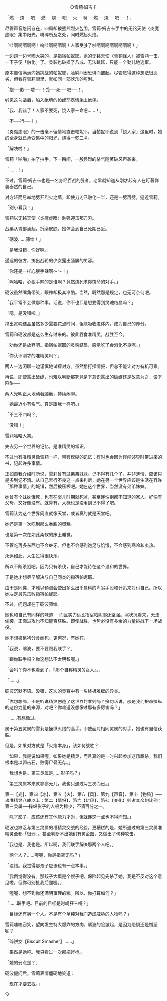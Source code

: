 <p align="center">○雪莉‧姆吉卡</p>

「燃──烧──吧──燃──烧──吧──火──啊──燃──烧──吧──！」

尽管声音悠闲自在，四周却被熊熊烈火包围。雪莉‧姆吉卡手中的无铭天使〈炎魔虚眼〉集中阳光，粉碎所及之处，同时燃起火焰。

「哇啊啊啊啊啊！呜哇啊啊啊啊！人家受够了啦啊啊啊啊啊啊啊啊！」

一边跑一边号啕大哭的，是指宿帕妮耶。她的无铭天使〈青铜怪人〉被雪莉一击，一下子便「融化」了。灵装也破损了八成，无法跳跃，只能一个劲儿地逃窜。

原本自信满满向她挑战的帕妮耶，脸瞬间因恐惧而皱起。尽管觉得这种想法很恶劣，但看在雪莉眼里，就如同一部欢乐的短剧。

「抱──歉──喽──！受──死──吧──！」

听见这句话后，陷入绝境的帕妮耶表情染上绝望。

「我、我错了！人家不要死，饶人家一命吧……！」

「不──行──！」

〈炎魔虚眼〉的一击毫不留情地直击帕妮耶。当帕妮耶说到「饶人家」这里时，她的全身就已承受集中的阳光，烧得一乾二净。

「解决啦！」

雪莉「啪啪」拍了拍手。下一瞬间，一股强烈的杀气随著破风声袭来。

「……！」

不过，雪莉‧姆吉卡也是一名身经百战的强者，老早就知道从刚才起有人在盯著佯装泰然的自己。

对方轻而易举地劈开烈火之墙，即使刀刃已融化一半，还是一劈再劈，逼近雪莉。

「别小看我！」

雪莉以无铭天使〈炎魔虚眼〉勉强迎击那刀刃。

战栗从胃部涌起，折磨皮肤。她体会到自己死期已近。

「砺波……筛绘！」

「是我没错，你好啊。」

遥远的彼方，掷出战轮的少女露出腼腆的笑容。

「你还是一样心狠手辣啊～～！」

「啊哈哈，心狠手辣的是谁啊？竟然烧死求你饶命的对手。」

砺波虽然嘴角带笑，眼神却极其冷酷。当然，既然那是规定，也无可奈何吧。

「我平常不会做那种事。话说，你不也只是想要得到灵魂结晶吗？」

「嗯，是没错啦。」

挖出灵魂结晶虽然多少需要花点时间，但能吸收进体内，成为自己的养分。

雪莉和砺波都是这么生存过来的。彼此吞食准精灵，战胜至今。

「劝你还是放弃吧。指宿帕妮耶的灵魂结晶，感觉吃了会消化不良呢。」

「你认识刚才的准精灵吗？」

两人一边闲聊一边谨慎地试探对方。虽然想打探情报，但总不能让对方有机可乘。

再说，即使露出破绽，也难以判断那究竟是下意识露出的破绽还是故意为之，设下陷阱──

两人光明正大地动著脑筋，持续闲聊。

「她最近小有名气。算是跟我一样吧。」

「不三不四吗？」

「没错！」

雪莉哈哈大笑。

失去另一个世界的记忆，是准精灵的常识。

不过也有准精灵像雪莉一样，带有模糊的记忆；有时也会因为误闯邻界时带进来的书，记起许多事情。

正如自我介绍时所说，雪莉曾有过弟弟妹妹。记不得有几个了，并非薄情，应该只是多到记不清。从自己素行不良这一点来判断，她在另一个世界应该是生活在容许「那种事情」的城镇，然后被压榨吧。她在这个世界，当然没有弟弟妹妹。

她曾有个妹妹饿死，也有在婴儿时期就死掉，甚至连性别都不知道的家人。好像有父母，又好像没有。就算有，大概也是没用到记不得了吧。

雪莉认为这个世界简直就像天堂，或者真的就是天堂吧。

她还是第一次吃到那么香甜的蛋糕。

也是第一次在如此柔软的床上睡觉。

不管吃再多东西也不会蛀牙。但也不会感到饱足与饥饿，不会感到寒冷和炎热。

永远如此，人生过得很快乐。

所以不断杀戮吧。因为只有杀伐，自己才能待在这个温和的世界。

于是她才想尽早解决与自己同类的指宿帕妮耶。

由于是同类，才难以预测会使出多么出乎意料的卑劣手段和计策来对付自己。所以她决定最先击败指宿帕妮耶。

不过，问题却在于砺波筛绘。

她也和自己有同样的味道──而且实力远比指宿帕妮耶还坚强。照状况看来，无法偷袭，正面进攻也不知能否获胜。即使战胜，也势必没有多余的力量挑战下一场战役。

她不想被鬣狗分食而死。更何况，有她在。

「我说，砺波，要不要跟我联手？」

「跟你联手吗？你这想法不太明智喔。」

「会吗？你不也看到了，『那个自称精灵的女人』。」

「……」

砺波沉默不语。没错，这次的竞赛中有一名终极难缠的异类。

「你想想嘛，不是听说精灵创造了这世界的准则吗？换句话说，那是我们拚命操纵的这份力量的来源，对吧？你难道没想像过那有多厉害吗？」

「……有想像过。」

属于第五灵属的雪莉是操纵火焰的高手。即使面对相同灵属的对手，她也有自信获胜。

但是，如果对方就是「火焰本身」，该如何战胜？

「如果，我是说如果喔。如果她是精灵，而且真的是一时兴起参加这场厮杀，我们根本是以卵击石，败得尸骨无存。」

「我想也是。第三灵属是……影子吗？」

「第三灵属本来就寥寥无几，我也只遇过两三次而已。」

第一【光】、第四【冰】、第五【火】、第八【风】、第九【声音】、第十【物质】──占准精灵八成以上；第二【情报】、第六【封印】、第七【变化】则占其余的比例；第三灵属──操纵影子的人极为稀少，不满百分之一。

「除了影子，应该还有其他能力才对，但就连这一点也不得而知。」

砺波也缺乏与第三灵属的准精灵交战的经验。更糟糕的是，她所遇过的第三灵属准精灵全都「很弱」。甚至判断不出她们有何企图，又做出了何种攻击。

「我也是、我也是。所以啊，我们联手解决那两个人吧。」

「两个人？……喔喔，你是指空无吗？」

「没错。我觉得那孩子应该也有一点本事。」

「我倒觉得没有。那孩子大概是个幌子吧。保险起见先杀了她，我是不反对这个意见啦，但你可别扯我后腿喔。」

「喔喔，想不到你还满明事理的嘛。所以，你打算如何？」

「……联手吧。目前的目标是时崎狂三吗？」

「目标还有另一个人。不是有个单纯对我们造成威胁的人物吗？」

雪莉嗤嗤窃笑，望向发生特大爆炸的方向。砺波的脸皱起，是因为恐惧还是憎恶呢？

「碎饼女【Biscuit Smasher】……」

「果然是她吧。我只看过一次那把斧枪。」

「她的弱点是？」

砺波提问后，雪莉表情僵硬地笑道：

「现在才要去找。」

◇

